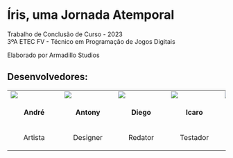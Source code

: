 # Íris, uma Jornada Atemporal

Trabalho de Conclusão de Curso - 2023  
3ºA ETEC FV - Técnico em Programação de Jogos Digitais

Elaborado por Armadillo Studios

## Desenvolvedores:

<table>
    <tr>
        <td width=145><a href="https://instagram.com/andreoliveira_art"><img src="https://github.com/feliquisds/iris/assets/93457386/56e6f63f-2031-4eed-a633-ce4b4a1d8429"/></a></td>
        <td width=145><a href="https://instagram.com/antony.rocha.13"><img src="https://github.com/feliquisds/iris/assets/93457386/8b14bed2-840b-446e-9f46-250d243a6e3d"/></a></td>
        <td width=145><a href="https://instagram.com/uf4keee"><img src="https://github.com/feliquisds/iris/assets/93457386/f4ff68ca-d5fb-42c7-b2c8-dc94466ee17d"/></a></td>
        <td width=145><a href="https://instagram.com/icaro_zitelli"><img src="https://github.com/feliquisds/iris/assets/93457386/e68008dc-e4f4-4e03-a398-0394786f6548"/></a></td>
        <td width=145><a href="https://instagram.com/luk_theking"><img src="https://github.com/feliquisds/iris/assets/93457386/9c611c78-5074-49d7-83dd-996f3d657e4f"/></a></td>
        <td width=145><a href="https://instagram.com/fontana017"><img src="https://github.com/feliquisds/iris/assets/93457386/927e9e50-ed0d-4751-8eac-947a1a7e430a"/></a></td>
        <td width=145><a href="https://instagram.com/feliquisds"><img src="https://github.com/feliquisds/iris/assets/93457386/5bcafff4-8c61-4f9c-9fae-378e707dd4a6"/></a></td>
    </tr>
    <tr>
        <td width=145><p align=center><b>&nbsp;&nbsp;&nbsp;&nbsp;&nbsp;&nbsp;&nbsp;André&nbsp;&nbsp;&nbsp;&nbsp;&nbsp;&nbsp;&nbsp;</b></p></td>
        <td width=145><p align=center><b>&nbsp;&nbsp;&nbsp;&nbsp;&nbsp;&nbsp;Antony&nbsp;&nbsp;&nbsp;&nbsp;&nbsp;&nbsp;</b></p></td>
        <td width=145><p align=center><b>&nbsp;&nbsp;&nbsp;&nbsp;&nbsp;&nbsp;&nbsp;Diego&nbsp;&nbsp;&nbsp;&nbsp;&nbsp;&nbsp;&nbsp;</b></p></td>
        <td width=145><p align=center><b>&nbsp;&nbsp;&nbsp;&nbsp;&nbsp;&nbsp;&nbsp;&nbsp;Icaro&nbsp;&nbsp;&nbsp;&nbsp;&nbsp;&nbsp;&nbsp;&nbsp;</b></p></td>
        <td width=145><p align=center><b>&nbsp;&nbsp;&nbsp;&nbsp;&nbsp;&nbsp;&nbsp;Lucas&nbsp;&nbsp;&nbsp;&nbsp;&nbsp;&nbsp;&nbsp;</b></p></td>
        <td width=145><p align=center><b>&nbsp;&nbsp;&nbsp;&nbsp;Matheus&nbsp;&nbsp;&nbsp;&nbsp;</b></p></td>
        <td width=145><p align=center><b>&nbsp;&nbsp;&nbsp;&nbsp;&nbsp;&nbsp;&nbsp;&nbsp;Félix&nbsp;&nbsp;&nbsp;&nbsp;&nbsp;&nbsp;&nbsp;&nbsp;</b></p></td>
    </tr>
    <tr>
        <td width=145><p align=center>Artista</p></td>
        <td width=145><p align=center>Designer</p></td>
        <td width=145><p align=center>Redator</p></td>
        <td width=145><p align=center>Testador</p></td>
        <td width=145><p align=center>Produtor</p></td>
        <td width=145><p align=center>Compositor</p></td>
        <td width=145><p align=center>Programador</p></td>
    </tr>
</table>

